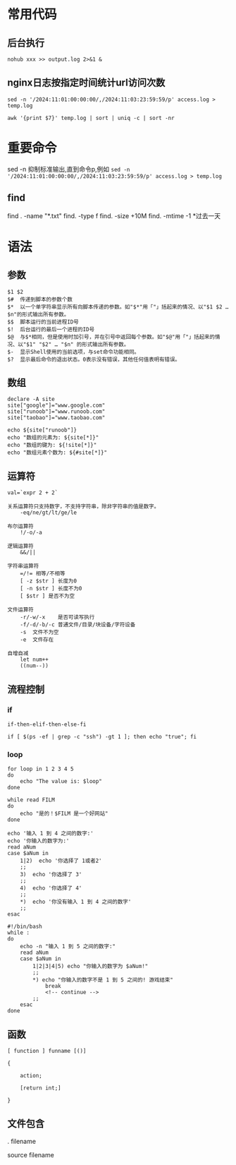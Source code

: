 # 常用代码
## 后台执行
```
nohub xxx >> output.log 2>&1 &
```

## nginx日志按指定时间统计url访问次数
```shell
sed -n '/2024:11:01:00:00:00/,/2024:11:03:23:59:59/p' access.log > temp.log

awk '{print $7}' temp.log | sort | uniq -c | sort -nr
```

# 重要命令
sed -n 抑制标准输出,直到命令p,例如
`sed -n '/2024:11:01:00:00:00/,/2024:11:03:23:59:59/p' access.log > temp.log`

## find
find . -name "*.txt"
find. -type f
find. -size +10M
find. -mtime -1  *过去一天


# 语法
## 参数
    $1 $2
    $#	传递到脚本的参数个数
    $*	以一个单字符串显示所有向脚本传递的参数。如"$*"用「"」括起来的情况、以"$1 $2 … $n"的形式输出所有参数。
    $$	脚本运行的当前进程ID号
    $!	后台运行的最后一个进程的ID号
    $@	与$*相同，但是使用时加引号，并在引号中返回每个参数。如"$@"用「"」括起来的情况、以"$1" "$2" … "$n" 的形式输出所有参数。
    $-	显示Shell使用的当前选项，与set命令功能相同。
    $?	显示最后命令的退出状态。0表示没有错误，其他任何值表明有错误。

## 数组
    declare -A site
    site["google"]="www.google.com"
    site["runoob"]="www.runoob.com"
    site["taobao"]="www.taobao.com"

    echo ${site["runoob"]}
    echo "数组的元素为: ${site[*]}"
    echo "数组的键为: ${!site[*]}"
    echo "数组元素个数为: ${#site[*]}"


## 运算符
    val=`expr 2 + 2`

    关系运算符只支持数字，不支持字符串，除非字符串的值是数字。
        -eq/ne/gt/lt/ge/le
    
    布尔运算符
        !/-o/-a
    
    逻辑运算符
        &&/||
    
    字符串运算符
        =/!= 相等/不相等
        [ -z $str ] 长度为0
        [ -n $str ] 长度不为0
        [ $str ] 是否不为空

    文件运算符
        -r/-w/-x    是否可读写执行
        -f/-d/-b/-c 普通文件/目录/块设备/字符设备
        -s  文件不为空
        -e  文件存在

    自增自减
        let num++
        ((num--))
## 流程控制
### if
```shell
if-then-elif-then-else-fi

if [ $(ps -ef | grep -c "ssh") -gt 1 ]; then echo "true"; fi

```

### loop
```shell
for loop in 1 2 3 4 5
do
    echo "The value is: $loop"
done
 ```

```shell
while read FILM
do
    echo "是的！$FILM 是一个好网站"
done
```

```shell
echo '输入 1 到 4 之间的数字:'
echo '你输入的数字为:'
read aNum
case $aNum in
    1|2)  echo '你选择了 1或者2'
    ;;
    3)  echo '你选择了 3'
    ;;
    4)  echo '你选择了 4'
    ;;
    *)  echo '你没有输入 1 到 4 之间的数字'
    ;;
esac
```

```shell
#!/bin/bash
while :
do
    echo -n "输入 1 到 5 之间的数字:"
    read aNum
    case $aNum in
        1|2|3|4|5) echo "你输入的数字为 $aNum!"
        ;;
        *) echo "你输入的数字不是 1 到 5 之间的! 游戏结束"
            break
            <!-- continue -->
        ;;
    esac
done
```

## 函数
```
[ function ] funname [()]

{

    action;

    [return int;]

}
```

## 文件包含
. filename

source filename
